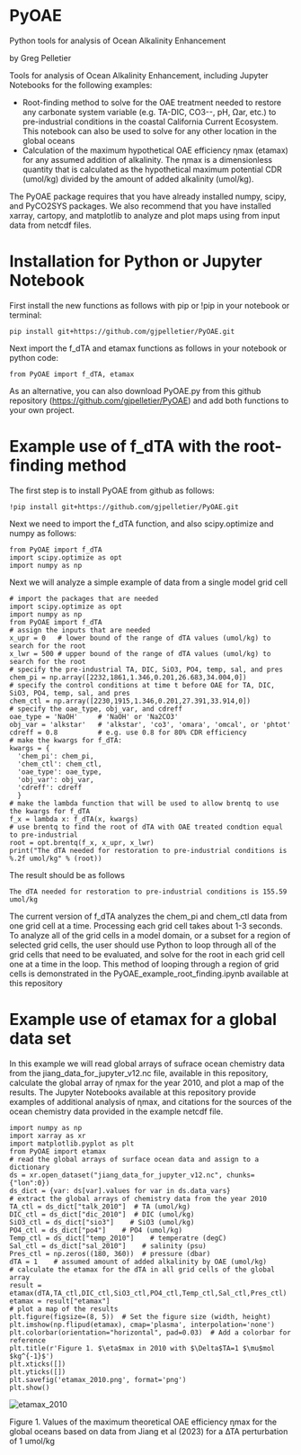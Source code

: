 # PyOAE
Python tools for analysis of Ocean Alkalinity Enhancement

by Greg Pelletier

Tools for analysis of Ocean Alkalinity Enhancement, including Jupyter Notebooks for the following examples:

- Root-finding method to solve for the OAE treatment needed to restore any carbonate system variable (e.g. TA-DIC, CO3--, pH, Ωar, etc.) to pre-industrial conditions in the coastal California Current Ecosystem. This notebook can also be used to solve for any other location in the global oceans
- Calculation of the maximum hypothetical OAE efficiency ηmax (etamax) for any assumed addition of alkalinity. The ηmax is a dimensionless quantity that is calculated as the hypothetical maximum potential CDR (umol/kg) divided by the amount of added alkalinity (umol/kg).

The PyOAE package requires that you have already installed numpy, scipy, and PyCO2SYS packages. We also recommend that you have installed xarray, cartopy, and matplotlib to analyze and plot maps using from input data from netcdf files.

# Installation for Python or Jupyter Notebook

First install the new functions as follows with pip or !pip in your notebook or terminal:<br>
```
pip install git+https://github.com/gjpelletier/PyOAE.git
```

Next import the f_dTA and etamax functions as follows in your notebook or python code:<br>
```
from PyOAE import f_dTA, etamax
```

As an alternative, you can also download PyOAE.py from this github repository (https://github.com/gjpelletier/PyOAE) and add both functions to your own project.<br>

# Example use of f_dTA with the root-finding method

The first step is to install PyOAE from github as follows:<br>
```
!pip install git+https://github.com/gjpelletier/PyOAE.git
```

Next we need to import the f_dTA function, and also scipy.optimize and numpy as follows:<br>
```
from PyOAE import f_dTA
import scipy.optimize as opt
import numpy as np
```

Next we will analyze a simple example of data from a single model grid cell
```
# import the packages that are needed
import scipy.optimize as opt
import numpy as np
from PyOAE import f_dTA
# assign the inputs that are needed
x_upr = 0   # lower bound of the range of dTA values (umol/kg) to search for the root
x_lwr = 500 # upper bound of the range of dTA values (umol/kg) to search for the root
# specify the pre-industrial TA, DIC, SiO3, PO4, temp, sal, and pres
chem_pi = np.array([2232,1861,1.346,0.201,26.683,34.004,0])  
# specify the control conditions at time t before OAE for TA, DIC, SiO3, PO4, temp, sal, and pres
chem_ctl = np.array([2230,1915,1.346,0.201,27.391,33.914,0])  
# specify the oae_type, obj_var, and cdreff
oae_type = 'NaOH'     # 'NaOH' or 'Na2CO3'
obj_var = 'alkstar'   # 'alkstar', 'co3', 'omara', 'omcal', or 'phtot'
cdreff = 0.8          # e.g. use 0.8 for 80% CDR efficiency
# make the kwargs for f_dTA:
kwargs = {
  'chem_pi': chem_pi,
  'chem_ctl': chem_ctl,
  'oae_type': oae_type,
  'obj_var': obj_var,
  'cdreff': cdreff
  }
# make the lambda function that will be used to allow brentq to use the kwargs for f_dTA
f_x = lambda x: f_dTA(x, kwargs)
# use brentq to find the root of dTA with OAE treated condtion equal to pre-industrial
root = opt.brentq(f_x, x_upr, x_lwr)
print("The dTA needed for restoration to pre-industrial conditions is %.2f umol/kg" % (root))
```

The result should be as follows
```
The dTA needed for restoration to pre-industrial conditions is 155.59 umol/kg
```
The current version of f_dTA analyzes the chem_pi and chem_ctl data from one grid cell at a time. Processing each grid cell takes about 1-3 seconds. To analyze all of the grid cells in a model domain, or a subset for a region of selected grid cells, the user should use Python to loop through all of the grid cells that need to be evaluated, and solve for the root in each grid cell one at a time in the loop. This method of looping through a region of grid cells is demonstrated in the PyOAE_example_root_finding.ipynb available at this repository

# Example use of etamax for a global data set

In this example we will read global arrays of sufrace ocean chemistry data from the jiang_data_for_jupyter_v12.nc file, available in this repository, calculate the global array of ηmax for the year 2010, and plot a map of the results. The Jupyter Notebooks available at this repository provide examples of additional analysis of ηmax, and citations for the sources of the ocean chemistry data provided in the example netcdf file.<br>
```
import numpy as np
import xarray as xr
import matplotlib.pyplot as plt
from PyOAE import etamax
# read the global arrays of surface ocean data and assign to a dictionary
ds = xr.open_dataset("jiang_data_for_jupyter_v12.nc", chunks={"lon":0})
ds_dict = {var: ds[var].values for var in ds.data_vars}
# extract the global arrays of chemistry data from the year 2010
TA_ctl = ds_dict["talk_2010"]  # TA (umol/kg)
DIC_ctl = ds_dict["dic_2010"]  # DIC (umol/kg)
SiO3_ctl = ds_dict["sio3"]    # SiO3 (umol/kg)
PO4_ctl = ds_dict["po4"]    # PO4 (umol/kg)
Temp_ctl = ds_dict["temp_2010"]    # temperatre (degC)
Sal_ctl = ds_dict["sal_2010"]    # salinity (psu)
Pres_ctl = np.zeros((180, 360))  # pressure (dbar)
dTA = 1    # assumed amount of added alkalinity by OAE (umol/kg)
# calculate the etamax for the dTA in all grid cells of the global array
result = etamax(dTA,TA_ctl,DIC_ctl,SiO3_ctl,PO4_ctl,Temp_ctl,Sal_ctl,Pres_ctl)
etamax = result["etamax"]
# plot a map of the results
plt.figure(figsize=(8, 5))  # Set the figure size (width, height)
plt.imshow(np.flipud(etamax), cmap='plasma', interpolation='none')
plt.colorbar(orientation="horizontal", pad=0.03)  # Add a colorbar for reference
plt.title(r'Figure 1. $\eta$max in 2010 with $\Delta$TA=1 $\mu$mol $kg^{-1}$')
plt.xticks([])
plt.yticks([])
plt.savefig('etamax_2010.png', format='png')
plt.show()
```
![etamax_2010](https://github.com/user-attachments/assets/6164adee-dd0c-4855-8449-eb76aacb0326)

Figure 1. Values of the maximum theoretical OAE efficiency ηmax for the global oceans based on data from Jiang et al (2023) for a ∆TA perturbation of 1 umol/kg







